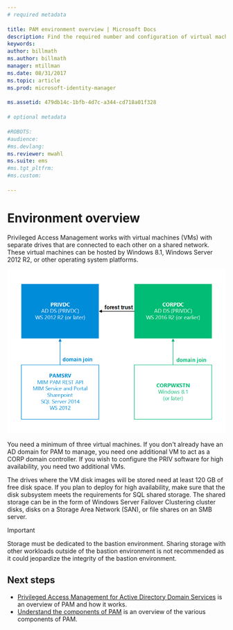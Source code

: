 ```yaml
---
# required metadata

title: PAM environment overview | Microsoft Docs
description: Find the required number and configuration of virtual machines to successfully deploy Privileged Access Management
keywords:
author: billmath
ms.author: billmath
manager: mtillman
ms.date: 08/31/2017
ms.topic: article
ms.prod: microsoft-identity-manager

ms.assetid: 479db14c-1bfb-4d7c-a344-cd718a01f328

# optional metadata

#ROBOTS:
#audience:
#ms.devlang:
ms.reviewer: mwahl
ms.suite: ems
#ms.tgt_pltfrm:
#ms.custom:

---
```

# Environment overview

Privileged Access Management works with virtual machines (VMs) with separate drives that are connected to each other on a shared network. These virtual machines can be hosted by Windows 8.1, Windows Server 2012 R2, or other operating system platforms.

![PAM servers: relationships and supported platforms - diagram](media/pam-test-lab-architecture.png)

You need a minimum of three virtual machines.  If you don't already have an AD domain for PAM to manage, you need one additional VM to act as a CORP domain controller.  If you wish to configure the PRIV software for high availability, you need two additional VMs.

The drives where the VM disk images will be stored need at least 120 GB of free disk space.  If you plan to deploy for high availability, make sure that the disk subsystem meets the requirements for SQL shared storage.  The shared storage can be in the form of Windows Server Failover Clustering cluster disks, disks on a Storage Area Network (SAN), or file shares on an SMB server.

> [!IMPORTANT]
> Storage must be dedicated to the bastion environment. Sharing storage with other workloads outside of the bastion environment is not recommended as it could jeopardize the integrity of the bastion environment.

## Next steps

- [Privileged Access Management for Active Directory Domain Services](privileged-identity-management-for-active-directory-domain-services.md) is an overview of PAM and how it works.
- [Understand the components of PAM](principles-of-operation.md) is an overview of the various components of PAM.

